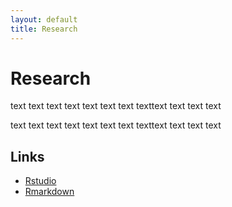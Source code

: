 ```yaml
---
layout: default
title: Research
---
```


<div class="post">
	<h1 class="pageTitle">Research</h1>
	<p class="intro">text text text text text text text texttext text text text </p>
	<p>text text text text text text text texttext text text text</p>
	<h2>Links</h2>
	<ul>
		<li> <a href="https://www.rstudio.com/online-learning/">Rstudio</a> </li>
  		<li> <a href="http://rmarkdown.rstudio.com">Rmarkdown</a> </li>
  	</ul>
</div>

